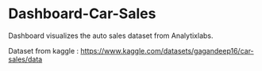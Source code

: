 # Dashboard-Car-Sales
Dashboard visualizes the auto sales dataset from Analytixlabs.

Dataset from kaggle : https://www.kaggle.com/datasets/gagandeep16/car-sales/data 
